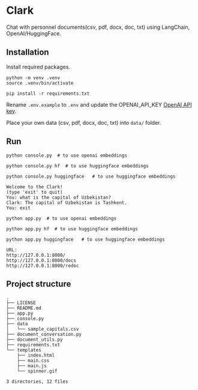 # Clark
Chat with personnel documents(csv, pdf, docx, doc, txt) using LangChain, OpenAI/HuggingFace.

## Installation

Install required packages.
```
python -m venv .venv
source .venv/bin/activate

pip install -r requirements.txt
```

Rename `.env.example` to `.env` and update the OPENAI_API_KEY [OpenAI API key](https://platform.openai.com/account/api-keys).


Place your own data (csv, pdf, docx, doc, txt) into `data/` folder.

## Run 

```
python console.py  # to use openai embeddings

python console.py hf  # to use huggingface embeddings

python console.py huggingface   # to use huggingface embeddings

```

```
Welcome to the Clark!
(type 'exit' to quit)
You: what is the capital of Uzbekistan?
Clark: The capital of Uzbekistan is Tashkent.
You: exit
```

```
python app.py  # to use openai embeddings

python app.py hf  # to use huggingface embeddings

python app.py huggingface   # to use huggingface embeddings

URL: 
http://127.0.0.1:8000/  
http://127.0.0.1:8000/docs
http://127.0.0.1:8000/redoc
```

## Project structure
```
.
├── LICENSE
├── README.md
├── app.py
├── console.py
├── data
│   └── sample_capitals.csv
├── document_conversation.py
├── document_utils.py
├── requirements.txt
└── templates
    ├── index.html
    ├── main.css
    ├── main.js
    └── spinner.gif

3 directories, 12 files
```

